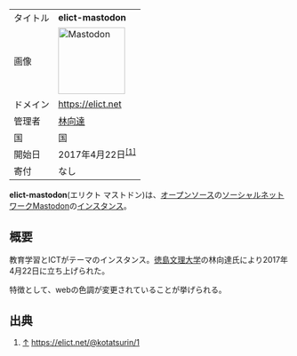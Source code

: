 <div>

|          |                                                                                                                                                                                                                                                                                                        |
|----------|--------------------------------------------------------------------------------------------------------------------------------------------------------------------------------------------------------------------------------------------------------------------------------------------------------|
| タイトル | **elict-mastodon**                                                                                                                                                                                                                                                                                     |
| 画像     | [<img src="/images/thumb/0/00/Mastodon_logo.png/120px-Mastodon_logo.png" srcset="/images/thumb/0/00/Mastodon_logo.png/180px-Mastodon_logo.png 1.5x, /images/0/00/Mastodon_logo.png 2x" width="120" height="120" alt="Mastodon" />](/%E3%83%95%E3%82%A1%E3%82%A4%E3%83%AB:Mastodon_logo.png "Mastodon") |
| ドメイン | <a href="https://elict.net" rel="nofollow">https://elict.net</a>                                                                                                                                                                                                                                       |
| 管理者   | <a href="https://elict.net/@kotatsurin" rel="nofollow">林向達</a>                                                                                                                                                                                                                                      |
| 国       | 国                                                                                                                                                                                                                                                                                                     |
| 開始日   | 2017年4月22日<sup>[\[1\]](#cite_note-1)</sup>                                                                                                                                                                                                                                                          |
| 寄付     | なし                                                                                                                                                                                                                                                                                                   |

**elict-mastodon**(エリクト マストドン)は、[オープンソース](/%E3%82%AA%E3%83%BC%E3%83%97%E3%83%B3%E3%82%BD%E3%83%BC%E3%82%B9 "オープンソース")の[ソーシャルネットワーク](/%E3%82%BD%E3%83%BC%E3%82%B7%E3%83%A3%E3%83%AB%E3%83%BB%E3%83%8D%E3%83%83%E3%83%88%E3%83%AF%E3%83%BC%E3%82%AD%E3%83%B3%E3%82%B0%E3%83%BB%E3%82%B5%E3%83%BC%E3%83%93%E3%82%B9 "ソーシャル・ネットワーキング・サービス")[Mastodon](/Mastodon "Mastodon")の[インスタンス](/%E3%82%A4%E3%83%B3%E3%82%B9%E3%82%BF%E3%83%B3%E3%82%B9 "インスタンス")。

## 概要

教育学習とICTがテーマのインスタンス。[徳島文理大学](https://ja.wikipedia.org/wiki/%E5%BE%B3%E5%B3%B6%E6%96%87%E7%90%86%E5%A4%A7%E5%AD%A6 "w:徳島文理大学")の林向達氏により2017年4月22日に立ち上げられた。

特徴として、webの色調が変更されていることが挙げられる。

## 出典

<div>

1.  [↑](#cite_ref-1) <a href="https://elict.net/@kotatsurin/1" rel="nofollow">https://elict.net/@kotatsurin/1</a>

</div>

</div>
